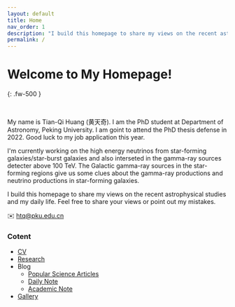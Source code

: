 ```yaml
---
layout: default
title: Home
nav_order: 1
description: "I build this homepage to share my views on the recent astrophysical studies and my daily life."
permalink: /
---
```


# Welcome to My Homepage!
{: .fw-500 }

<br/>

My name is Tian-Qi Huang (黄天奇). I am the PhD student at Department of Astronomy, Peking University. I am goint to attend the PhD thesis defense in 2022. Good luck to my job application this year.

I'm currently working on the high energy neutrinos from star-forming galaxies/star-burst galaxies and also interseted in the gamma-ray sources detecter above 100 TeV. The Galactic gamma-ray sources in the star-forming regions give us some clues about the gamma-ray productions and neutrino productions in star-forming galaxies. 

I build this homepage to share my views on the recent astrophysical studies and my daily life. Feel free to share your views or point out my mistakes.   

✉️ htq@pku.edu.cn

### Cotent
- [CV](./docs/cv.html)
- [Research](./docs/research.html)
- Blog
  - [Popular Science Articles](./docs/Blog/popscience.html)
  - [Daily Note](./docs/Blog/dailynote.html)
  - [Academic Note](./docs/Blog/academicnote.html)
- [Gallery](./docs/gallery/gallery.html)
